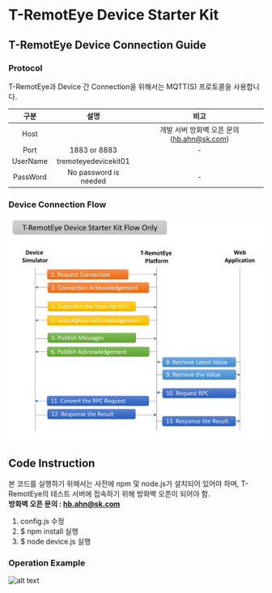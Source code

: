 # T-RemotEye Device Starter Kit

## T-RemotEye Device Connection Guide
### Protocol
T-RemotEye과 Device 간 Connection을 위해서는 MQTT(S) 프로토콜을 사용합니다.

| 구분   |      설명      |  비고  |
|:----------:|:-------------:|:------:|
| Host |   | 개발 서버 방화벽 오픈 문의 (hb.ahn@sk.com) |
| Port |   1883 or 8883   |  - |
| UserName | tremoteyedevicekit01 |  |
| PassWord | No password is needed |      -   |

### Device Connection Flow
![Connectionflow](/images/screenshot2.png)



## Code Instruction
본 코드를 실행하기 위해서는 사전에 npm 및 node.js가 설치되어 있어야 하며, T-RemotEye의 테스트 서버에 접속하기 위해 방화벽 오픈이 되어야 함.<br>
**방화벽 오픈 문의 : hb.ahn@sk.com**

1.  config.js 수정
2.  $ npm install 실행
3.  $ node device.js 실행

### Operation Example
![alt text](https://github.com/tremoteye/device-starter-kit/blob/master/images/Screenshot1.png)
